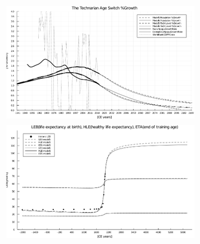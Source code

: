 ![growth focus chart](https://raw.githubusercontent.com/joeganiomego/TYSDS_2020CE/main/In_Caput_Evolution/In_Caput_Evolution_BW/TheSwitchGrowth_01_bw_1superfocus.png)




![LEB HLE chart](https://raw.githubusercontent.com/joeganiomego/TYSDS_2020CE/main/In_Caput_Evolution/In_Caput_Evolution_BW/LEB_HLE_ETA_01_bw_1big.png)
